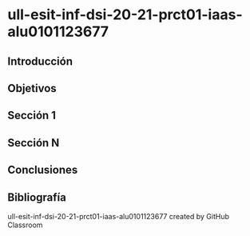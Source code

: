 # ull-esit-inf-dsi-20-21-prct01-iaas-alu0101123677
## Introducción

## Objetivos

## Sección 1

## Sección N

## Conclusiones

## Bibliografía
ull-esit-inf-dsi-20-21-prct01-iaas-alu0101123677 created by GitHub Classroom
